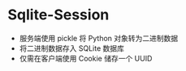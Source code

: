 # Sqlite-Session

- 服务端使用 pickle 将 Python 对象转为二进制数据
- 将二进制数据存入 SQLite 数据库
- 仅需在客户端使用 Cookie 储存一个 UUID